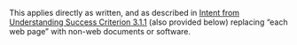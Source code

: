 This applies directly as written, and as described in [Intent from Understanding Success Criterion 3.1.1](http://www.w3.org/WAI/WCAG22/Understanding/language-of-page#intent) (also provided below) replacing “each web page” with non-web documents or software.